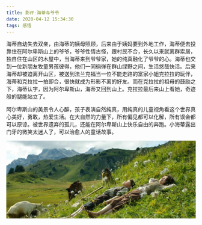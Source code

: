 ```yaml
---
title: 影评-海蒂与爷爷
date: 2020-04-12 15:34:30
tags: 感悟
---
```


海蒂自幼失去双亲，由海蒂的姨母照顾，后来由于姨妈要到外地工作，海蒂便去投靠住在阿尔卑斯山上的爷爷，爷爷性情古怪，跟村民不合，长久以来就离群索居，独自住在山区的木屋中，当海蒂来到爷爷家，她的纯真融化了爷爷的心。海蒂也交到一位新朋友牧童男孩彼得，他们一同徜徉在群山绿野之间，生活悠哉快活。后来海蒂却被迫离开山区，被送到法兰克福当一位不能走路的富家小姐克拉拉的玩伴，海蒂和克拉拉一拍即合，很快就成为形影不离的好友。而在克拉拉的祖母的鼓励之下，海蒂认字，因为阿尔卑斯山，海蒂又回到山上。克拉拉最后来山上看她，奇迹般的腿能站立了。

阿尔卑斯山的美景令人心醉，孩子表演自然纯真，用纯真的儿童视角看这个世界真心美好，勇敢，热爱生活。在大自然的力量下，所有偏见都可以化解，所有误会都可以原谅。被世界遗弃的孤儿，还能在阿尔卑斯山上快乐自由的奔跑。小海蒂露出门牙的微笑太迷人了，可以治愈人的童话故事。

<div align=center>

![](/img/haidi.jpg)

</div>
